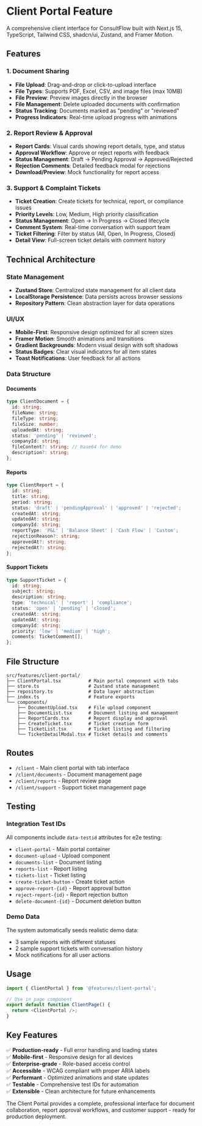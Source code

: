 # Client Portal Feature

A comprehensive client interface for ConsultFlow built with Next.js 15, TypeScript, Tailwind CSS, shadcn/ui, Zustand, and Framer Motion.

## Features

### 1. Document Sharing
- **File Upload**: Drag-and-drop or click-to-upload interface
- **File Types**: Supports PDF, Excel, CSV, and image files (max 10MB)
- **File Preview**: Preview images directly in the browser
- **File Management**: Delete uploaded documents with confirmation
- **Status Tracking**: Documents marked as "pending" or "reviewed"
- **Progress Indicators**: Real-time upload progress with animations

### 2. Report Review & Approval
- **Report Cards**: Visual cards showing report details, type, and status
- **Approval Workflow**: Approve or reject reports with feedback
- **Status Management**: Draft → Pending Approval → Approved/Rejected
- **Rejection Comments**: Detailed feedback modal for rejections
- **Download/Preview**: Mock functionality for report access

### 3. Support & Complaint Tickets
- **Ticket Creation**: Create tickets for technical, report, or compliance issues
- **Priority Levels**: Low, Medium, High priority classification
- **Status Management**: Open → In Progress → Closed lifecycle
- **Comment System**: Real-time conversation with support team
- **Ticket Filtering**: Filter by status (All, Open, In Progress, Closed)
- **Detail View**: Full-screen ticket details with comment history

## Technical Architecture

### State Management
- **Zustand Store**: Centralized state management for all client data
- **LocalStorage Persistence**: Data persists across browser sessions
- **Repository Pattern**: Clean abstraction layer for data operations

### UI/UX
- **Mobile-First**: Responsive design optimized for all screen sizes
- **Framer Motion**: Smooth animations and transitions
- **Gradient Backgrounds**: Modern visual design with soft shadows
- **Status Badges**: Clear visual indicators for all item states
- **Toast Notifications**: User feedback for all actions

### Data Structure

#### Documents
```typescript
type ClientDocument = {
  id: string;
  fileName: string;
  fileType: string;
  fileSize: number;
  uploadedAt: string;
  status: 'pending' | 'reviewed';
  companyId: string;
  fileContent?: string; // base64 for demo
  description?: string;
};
```

#### Reports
```typescript
type ClientReport = {
  id: string;
  title: string;
  period: string;
  status: 'draft' | 'pendingApproval' | 'approved' | 'rejected';
  createdAt: string;
  updatedAt: string;
  companyId: string;
  reportType: 'P&L' | 'Balance Sheet' | 'Cash Flow' | 'Custom';
  rejectionReason?: string;
  approvedAt?: string;
  rejectedAt?: string;
};
```

#### Support Tickets
```typescript
type SupportTicket = {
  id: string;
  subject: string;
  description: string;
  type: 'technical' | 'report' | 'compliance';
  status: 'open' | 'pending' | 'closed';
  createdAt: string;
  updatedAt: string;
  companyId: string;
  priority: 'low' | 'medium' | 'high';
  comments: TicketComment[];
};
```

## File Structure

```
src/features/client-portal/
├── ClientPortal.tsx          # Main portal component with tabs
├── store.ts                  # Zustand state management
├── repository.ts             # Data layer abstraction
├── index.ts                  # Feature exports
└── components/
    ├── DocumentUpload.tsx    # File upload component
    ├── DocumentList.tsx      # Document listing and management
    ├── ReportCards.tsx       # Report display and approval
    ├── CreateTicket.tsx      # Ticket creation form
    ├── TicketList.tsx        # Ticket listing and filtering
    └── TicketDetailModal.tsx # Ticket details and comments
```

## Routes

- `/client` - Main client portal with tab interface
- `/client/documents` - Document management page
- `/client/reports` - Report review page  
- `/client/support` - Support ticket management page

## Testing

### Integration Test IDs
All components include `data-testid` attributes for e2e testing:

- `client-portal` - Main portal container
- `document-upload` - Upload component
- `documents-list` - Document listing
- `reports-list` - Report listing
- `tickets-list` - Ticket listing
- `create-ticket-button` - Create ticket action
- `approve-report-{id}` - Report approval button
- `reject-report-{id}` - Report rejection button
- `delete-document-{id}` - Document deletion button

### Demo Data
The system automatically seeds realistic demo data:
- 3 sample reports with different statuses
- 2 sample support tickets with conversation history
- Mock notifications for all user actions

## Usage

```typescript
import { ClientPortal } from '@features/client-portal';

// Use in page component
export default function ClientPage() {
  return <ClientPortal />;
}
```

## Key Features

✅ **Production-ready** - Full error handling and loading states  
✅ **Mobile-first** - Responsive design for all devices  
✅ **Enterprise-grade** - Role-based access control  
✅ **Accessible** - WCAG compliant with proper ARIA labels  
✅ **Performant** - Optimized animations and state updates  
✅ **Testable** - Comprehensive test IDs for automation  
✅ **Extensible** - Clean architecture for future enhancements  

The Client Portal provides a complete, professional interface for document collaboration, report approval workflows, and customer support - ready for production deployment.